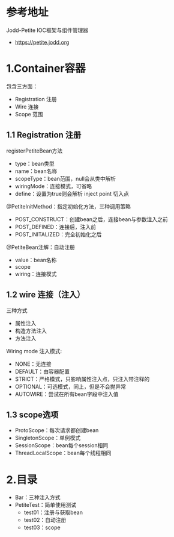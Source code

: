 # 参考地址
Jodd-Petite IOC框架与组件管理器
- https://petite.jodd.org

# 1.Container容器
包含三方面：
- Registration 注册
- Wire 连接
- Scope 范围

## 1.1 Registration 注册
registerPetiteBean方法
- type：bean类型
- name：bean名称
- scopeType：bean范围，null会从类中解析
- wiringMode：连接模式，可省略
- define：设置为true则会解析 inject point 切入点

@PetiteInitMethod：指定初始化方法，三种调用策略
- POST_CONSTRUCT：创建bean之后，连接bean与参数注入之前
- POST_DEFINED：连接后，注入前
- POST_INITALIZED：完全初始化之后

@PetiteBean注解：自动注册
- value：bean名称
- scope
- wiring：连接模式

## 1.2 wire 连接（注入）
三种方式
- 属性注入
- 构造方法注入
- 方法注入

Wiring mode 注入模式:
- NONE：无连接
- DEFAULT：由容器配置
- STRICT：严格模式，只影响属性注入点，只注入带注释的
- OPTIONAL：可选模式，同上，但是不会抛异常
- AUTOWIRE：尝试在所有bean字段中注入值

## 1.3 scope选项
- ProtoScope：每次请求都创建bean
- SingletonScope：单例模式
- SessionScope：bean每个session相同
- ThreadLocalScope：bean每个线程相同


# 2.目录
- Bar：三种注入方式
- PetiteTest：简单使用测试
    - test01：注册与获取bean
    - test02：自动注册
    - test03：scope